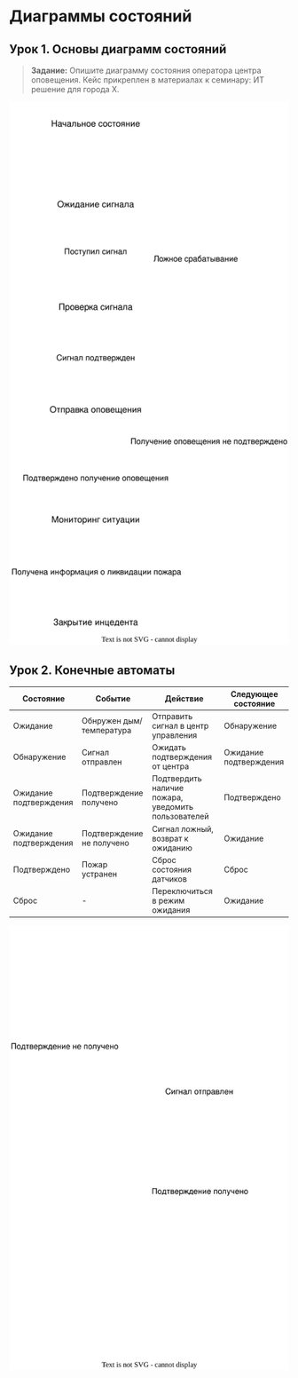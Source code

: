 # Диаграммы состояний

## Урок 1. Основы диаграмм состояний

> **Задание:**
> Опишите диаграмму состояния оператора центра оповещения. Кейс прикреплен в материалах к семинару: ИТ решение для города Х.
>

![Lesson-1.drawio](./Lesson-1.drawio.svg)

## Урок 2. Конечные автоматы

| **Состояние** | **Событие** | **Действие** | **Следующее состояние** |
| --- | --- | --- | --- |
| Ожидание | Обнружен дым/температура | Отправить сигнал в центр управления | Обнаружение |
| Обнаружение | Сигнал отправлен | Ожидать подтверждения от центра | Ожидание подтверждения |
| Ожидание подтверждения | Подтверждение получено | Подтвердить наличие пожара, уведомить пользователей | Подтверждено |
| Ожидание подтверждения | Подтверждение не получено | Сигнал ложный, возврат к ожиданию | Ожидание |
| Подтверждено | Пожар устранен | Сброс состояния датчиков | Сброс |
| Сброс | - | Переключиться в режим ожидания | Ожидание |

![Lesson-2.drawio](./Lesson-2.drawio.svg)
